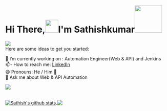 # Hi There,<img src='https://camo.githubusercontent.com/35d3d11359a49bf12aebb834cc13fd81b95eff4e/68747470733a2f2f6d656469612e67697068792e636f6d2f6d656469612f6876524a434c467a6361737252346961377a2f67697068792e676966' height='40'>I'm Sathishkumar<img src="https://www.smileysapp.com/gif-emoji/waving-hi.gif" width="85">

<img src="https://github.com/AGSathishkumar/AGSATHISHKUMAR/blob/main/123%20(1).jpg"><br>
Here are some ideas to get you started:<br>
 
🔭 I’m currently working on : Automation Engineer(Web & API) and Jenkins <br>
📫- How to reach me: <a href="https://www.linkedin.com/in/sathishkumar-sdet/">LinkedIn</a> <br>
😄 Pronouns: He / Him 👨<br>
💬 Ask me about Web & API Automation

![](https://visitor-badge.glitch.me/badge?page_id=AGSathishkumar)

<br/>

<a href="https://github.com/AGSathishkumar">
  <img align="center" src="https://github-readme-stats.anuraghazra1.vercel.app/api?username=AGSathishkumar&show_icons=true&count_private=true&hide_border=true&theme=tokyonight" alt="Sathish's github stats" />
</a>
<a href="https://github.com/AGSathishkumar">
    <img align="center" src="https://github-readme-stats.vercel.app/api/top-langs/?username=AGSathishkumar&layout=compact&hide_border=true&hide=Jupyter%20Notebook ,html,Tex&langs_count=8&theme=tokyonight" />
</a> 
